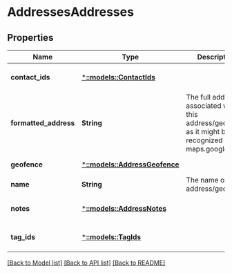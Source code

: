# AddressesAddresses

## Properties
Name | Type | Description | Notes
------------ | ------------- | ------------- | -------------
**contact_ids** | [***::models::ContactIds**](ContactIds.md) |  | [optional] [default to null]
**formatted_address** | **String** | The full address associated with this address/geofence, as it might be recognized by maps.google.com | [default to null]
**geofence** | [***::models::AddressGeofence**](AddressGeofence.md) |  | [default to null]
**name** | **String** | The name of this address/geofence | [default to null]
**notes** | [***::models::AddressNotes**](AddressNotes.md) |  | [optional] [default to null]
**tag_ids** | [***::models::TagIds**](TagIds.md) |  | [optional] [default to null]

[[Back to Model list]](../README.md#documentation-for-models) [[Back to API list]](../README.md#documentation-for-api-endpoints) [[Back to README]](../README.md)


